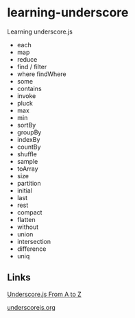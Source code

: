 # learning-underscore

Learning underscore.js

- each
- map
- reduce
- find / filter
- where findWhere
- some
- contains
- invoke
- pluck
- max
- min
- sortBy
- groupBy
- indexBy
- countBy
- shuffle
- sample
- toArray
- size
- partition
- initial
- last
- rest
- compact
- flatten
- without
- union
- intersection
- difference
- uniq

## Links

[Underscore.js From A to Z](https://youtu.be/ywa8BseljUM)

[underscorejs.org](http://underscorejs.org/)


